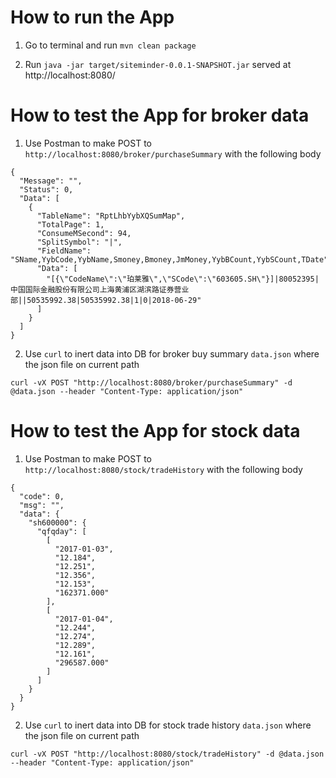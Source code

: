 # How to run the App
1. Go to terminal and run ```mvn clean package```

2. Run ```java -jar target/siteminder-0.0.1-SNAPSHOT.jar``` served at http://localhost:8080/

# How to test the App for broker data

1. Use Postman to make POST to `http://localhost:8080/broker/purchaseSummary` with the following body

```
{
  "Message": "",
  "Status": 0,
  "Data": [
    {
      "TableName": "RptLhbYybXQSumMap",
      "TotalPage": 1,
      "ConsumeMSecond": 94,
      "SplitSymbol": "|",
      "FieldName": "SName,YybCode,YybName,Smoney,Bmoney,JmMoney,YybBCount,YybSCount,TDate",
      "Data": [
        "[{\"CodeName\":\"珀莱雅\",\"SCode\":\"603605.SH\"}]|80052395|中国国际金融股份有限公司上海黄浦区湖滨路证券营业部||50535992.38|50535992.38|1|0|2018-06-29"
      ]
    }
  ]
}
```

2. Use `curl` to inert data into DB for broker buy summary `data.json` where the json file on current path
````
curl -vX POST "http://localhost:8080/broker/purchaseSummary" -d @data.json --header "Content-Type: application/json"
````

# How to test the App for stock data

1. Use Postman to make POST to `http://localhost:8080/stock/tradeHistory` with the following body

```
{
  "code": 0,
  "msg": "",
  "data": {
    "sh600000": {
      "qfqday": [
        [
          "2017-01-03",
          "12.184",
          "12.251",
          "12.356",
          "12.153",
          "162371.000"
        ],
        [
          "2017-01-04",
          "12.244",
          "12.274",
          "12.289",
          "12.161",
          "296587.000"
        ]
      ]
    }
  }
}
```

2. Use `curl` to inert data into DB for stock trade history `data.json` where the json file on current path
````
curl -vX POST "http://localhost:8080/stock/tradeHistory" -d @data.json --header "Content-Type: application/json"
````